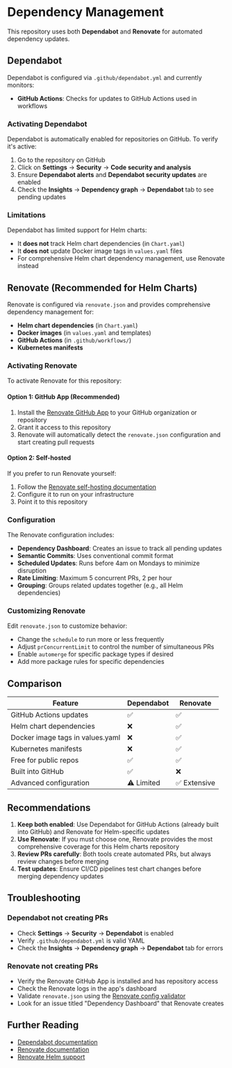 # Dependency Management

This repository uses both **Dependabot** and **Renovate** for automated dependency updates.

## Dependabot

Dependabot is configured via `.github/dependabot.yml` and currently monitors:

- **GitHub Actions**: Checks for updates to GitHub Actions used in workflows

### Activating Dependabot

Dependabot is automatically enabled for repositories on GitHub. To verify it's active:

1. Go to the repository on GitHub
2. Click on **Settings** → **Security** → **Code security and analysis**
3. Ensure **Dependabot alerts** and **Dependabot security updates** are enabled
4. Check the **Insights** → **Dependency graph** → **Dependabot** tab to see pending updates

### Limitations

Dependabot has limited support for Helm charts:
- It **does not** track Helm chart dependencies (in `Chart.yaml`)
- It **does not** update Docker image tags in `values.yaml` files
- For comprehensive Helm chart dependency management, use Renovate instead

## Renovate (Recommended for Helm Charts)

Renovate is configured via `renovate.json` and provides comprehensive dependency management for:

- **Helm chart dependencies** (in `Chart.yaml`)
- **Docker images** (in `values.yaml` and templates)
- **GitHub Actions** (in `.github/workflows/`)
- **Kubernetes manifests**

### Activating Renovate

To activate Renovate for this repository:

#### Option 1: GitHub App (Recommended)

1. Install the [Renovate GitHub App](https://github.com/apps/renovate) to your GitHub organization or repository
2. Grant it access to this repository
3. Renovate will automatically detect the `renovate.json` configuration and start creating pull requests

#### Option 2: Self-hosted

If you prefer to run Renovate yourself:

1. Follow the [Renovate self-hosting documentation](https://docs.renovatebot.com/getting-started/running/)
2. Configure it to run on your infrastructure
3. Point it to this repository

### Configuration

The Renovate configuration includes:

- **Dependency Dashboard**: Creates an issue to track all pending updates
- **Semantic Commits**: Uses conventional commit format
- **Scheduled Updates**: Runs before 4am on Mondays to minimize disruption
- **Rate Limiting**: Maximum 5 concurrent PRs, 2 per hour
- **Grouping**: Groups related updates together (e.g., all Helm dependencies)

### Customizing Renovate

Edit `renovate.json` to customize behavior:

- Change the `schedule` to run more or less frequently
- Adjust `prConcurrentLimit` to control the number of simultaneous PRs
- Enable `automerge` for specific package types if desired
- Add more package rules for specific dependencies

## Comparison

| Feature | Dependabot | Renovate |
|---------|-----------|----------|
| GitHub Actions updates | ✅ | ✅ |
| Helm chart dependencies | ❌ | ✅ |
| Docker image tags in values.yaml | ❌ | ✅ |
| Kubernetes manifests | ❌ | ✅ |
| Free for public repos | ✅ | ✅ |
| Built into GitHub | ✅ | ❌ |
| Advanced configuration | ⚠️ Limited | ✅ Extensive |

## Recommendations

1. **Keep both enabled**: Use Dependabot for GitHub Actions (already built into GitHub) and Renovate for Helm-specific updates
2. **Use Renovate**: If you must choose one, Renovate provides the most comprehensive coverage for this Helm charts repository
3. **Review PRs carefully**: Both tools create automated PRs, but always review changes before merging
4. **Test updates**: Ensure CI/CD pipelines test chart changes before merging dependency updates

## Troubleshooting

### Dependabot not creating PRs

- Check **Settings** → **Security** → **Dependabot** is enabled
- Verify `.github/dependabot.yml` is valid YAML
- Check the **Insights** → **Dependency graph** → **Dependabot** tab for errors

### Renovate not creating PRs

- Verify the Renovate GitHub App is installed and has repository access
- Check the Renovate logs in the app's dashboard
- Validate `renovate.json` using the [Renovate config validator](https://docs.renovatebot.com/config-validation/)
- Look for an issue titled "Dependency Dashboard" that Renovate creates

## Further Reading

- [Dependabot documentation](https://docs.github.com/en/code-security/dependabot)
- [Renovate documentation](https://docs.renovatebot.com/)
- [Renovate Helm support](https://docs.renovatebot.com/modules/manager/helm-values/)
